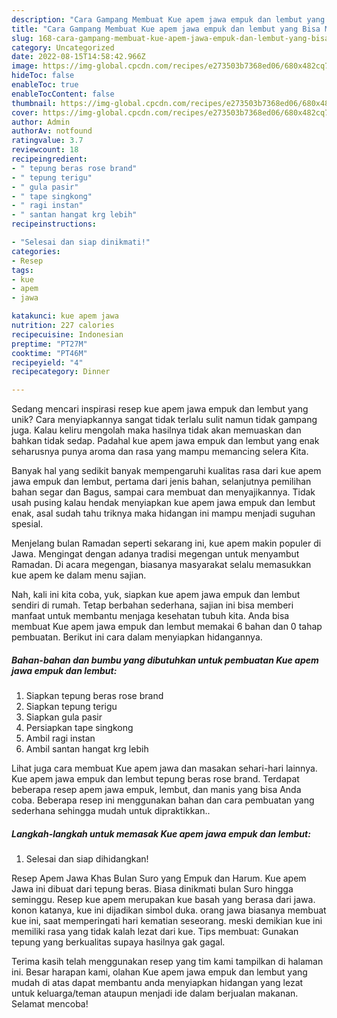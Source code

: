 ```yaml
---
description: "Cara Gampang Membuat Kue apem jawa empuk dan lembut yang Bisa Manjain Lidah"
title: "Cara Gampang Membuat Kue apem jawa empuk dan lembut yang Bisa Manjain Lidah"
slug: 168-cara-gampang-membuat-kue-apem-jawa-empuk-dan-lembut-yang-bisa-manjain-lidah
category: Uncategorized
date: 2022-08-15T14:58:42.966Z
image: https://img-global.cpcdn.com/recipes/e273503b7368ed06/680x482cq70/kue-apem-jawa-empuk-dan-lembut-foto-resep-utama.jpg
hideToc: false
enableToc: true
enableTocContent: false
thumbnail: https://img-global.cpcdn.com/recipes/e273503b7368ed06/680x482cq70/kue-apem-jawa-empuk-dan-lembut-foto-resep-utama.jpg
cover: https://img-global.cpcdn.com/recipes/e273503b7368ed06/680x482cq70/kue-apem-jawa-empuk-dan-lembut-foto-resep-utama.jpg
author: Admin
authorAv: notfound
ratingvalue: 3.7
reviewcount: 18
recipeingredient:
- " tepung beras rose brand"
- " tepung terigu"
- " gula pasir"
- " tape singkong"
- " ragi instan"
- " santan hangat krg lebih"
recipeinstructions:

- "Selesai dan siap dinikmati!"
categories:
- Resep
tags:
- kue
- apem
- jawa

katakunci: kue apem jawa 
nutrition: 227 calories
recipecuisine: Indonesian
preptime: "PT27M"
cooktime: "PT46M"
recipeyield: "4"
recipecategory: Dinner

---
```





Sedang mencari inspirasi resep kue apem jawa empuk dan lembut yang unik? Cara menyiapkannya sangat tidak terlalu sulit namun tidak gampang juga. Kalau keliru mengolah maka hasilnya tidak akan memuaskan dan bahkan tidak sedap. Padahal kue apem jawa empuk dan lembut yang enak seharusnya punya aroma dan rasa yang mampu memancing selera Kita.





Banyak hal yang sedikit banyak mempengaruhi kualitas rasa dari kue apem jawa empuk dan lembut, pertama dari jenis bahan, selanjutnya pemilihan bahan segar dan Bagus, sampai cara membuat dan menyajikannya. Tidak usah pusing kalau hendak menyiapkan kue apem jawa empuk dan lembut enak,      asal sudah tahu triknya maka hidangan ini mampu menjadi suguhan spesial.














Menjelang bulan Ramadan seperti sekarang ini, kue apem makin populer di Jawa. Mengingat dengan adanya tradisi megengan untuk menyambut Ramadan. Di acara megengan, biasanya masyarakat selalu memasukkan kue apem ke dalam menu sajian.






Nah, kali ini kita coba, yuk, siapkan kue apem jawa empuk dan lembut sendiri di rumah. Tetap berbahan sederhana, sajian ini bisa memberi manfaat untuk membantu menjaga kesehatan tubuh kita. Anda bisa membuat Kue apem jawa empuk dan lembut memakai 6 bahan dan 0 tahap pembuatan. Berikut ini cara dalam menyiapkan hidangannya.

<!--inarticleads1-->

##### Bahan-bahan dan bumbu yang dibutuhkan untuk pembuatan Kue apem jawa empuk dan lembut:

1. Siapkan  tepung beras rose brand
1. Siapkan  tepung terigu
1. Siapkan  gula pasir
1. Persiapkan  tape singkong
1. Ambil  ragi instan
1. Ambil  santan hangat krg lebih


Lihat juga cara membuat Kue apem jawa dan masakan sehari-hari lainnya. Kue apem jawa empuk dan lembut tepung beras rose brand. Terdapat beberapa resep apem jawa empuk, lembut, dan manis yang bisa Anda coba. Beberapa resep ini menggunakan bahan dan cara pembuatan yang sederhana sehingga mudah untuk dipraktikkan.. 

<!--inarticleads2-->

##### Langkah-langkah untuk memasak Kue apem jawa empuk dan lembut:


1. Selesai dan siap dihidangkan!

Resep Apem Jawa Khas Bulan Suro yang Empuk dan Harum. Kue apem Jawa ini dibuat dari tepung beras. Biasa dinikmati bulan Suro hingga seminggu. Resep kue apem merupakan kue basah yang berasa dari jawa. konon katanya, kue ini dijadikan simbol duka. orang jawa biasanya membuat kue ini, saat memperingati hari kematian seseorang. meski demikian kue ini memiliki rasa yang tidak kalah lezat dari kue. Tips membuat: Gunakan tepung yang berkualitas supaya hasilnya gak gagal. 

Terima kasih telah menggunakan resep yang tim kami tampilkan di halaman ini. Besar harapan kami, olahan Kue apem jawa empuk dan lembut yang mudah di atas dapat membantu anda menyiapkan hidangan yang lezat untuk keluarga/teman ataupun menjadi ide dalam berjualan makanan. Selamat mencoba!

